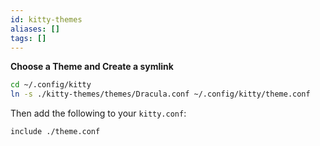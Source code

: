 ```yaml
---
id: kitty-themes
aliases: []
tags: []
---
```


**Choose a Theme and Create a symlink**

```bash
cd ~/.config/kitty
ln -s ./kitty-themes/themes/Dracula.conf ~/.config/kitty/theme.conf
```

Then add the following to your `kitty.conf`:

```bash
include ./theme.conf
```
